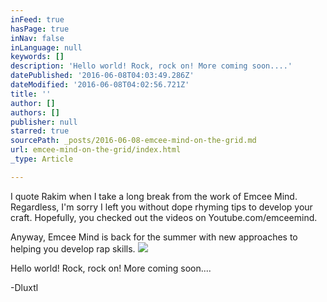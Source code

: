 ```yaml
---
inFeed: true
hasPage: true
inNav: false
inLanguage: null
keywords: []
description: 'Hello world! Rock, rock on! More coming soon....'
datePublished: '2016-06-08T04:03:49.286Z'
dateModified: '2016-06-08T04:02:56.721Z'
title: ''
author: []
authors: []
publisher: null
starred: true
sourcePath: _posts/2016-06-08-emcee-mind-on-the-grid.md
url: emcee-mind-on-the-grid/index.html
_type: Article

---
```

I quote Rakim when I take a long break from the work of Emcee Mind. Regardless, I'm sorry I left you without dope rhyming tips to develop your craft. Hopefully, you checked out the videos on Youtube.com/emceemind.

Anyway, Emcee Mind is back for the summer with new approaches to helping you develop rap skills.
![](https://the-grid-user-content.s3-us-west-2.amazonaws.com/23c8d3a7-745e-4e34-8aee-3a6b9e3b666a.jpg)

Hello world! Rock, rock on! More coming soon....

-Dluxtl